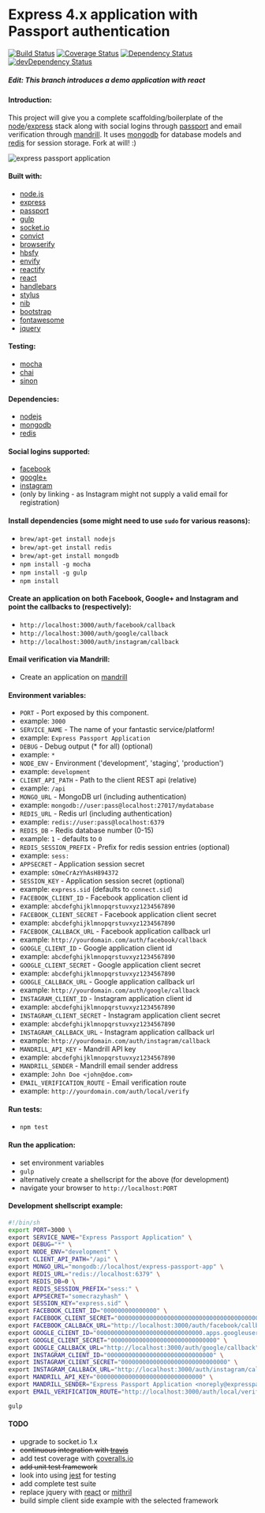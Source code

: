 Express 4.x application with Passport authentication
====================================================

[![Build Status](https://travis-ci.org/eiriklv/express-passport-app.svg?branch=master)](https://travis-ci.org/eiriklv/express-passport-app)
[![Coverage Status](https://coveralls.io/repos/eiriklv/express-passport-app/badge.png)](https://coveralls.io/r/eiriklv/express-passport-app)
[![Dependency Status](https://david-dm.org/eiriklv/express-passport-app.svg)](https://david-dm.org/eiriklv/express-passport-app)
[![devDependency Status](https://david-dm.org/eiriklv/express-passport-app/dev-status.svg)](https://david-dm.org/eiriklv/express-passport-app#info=devDependencies)

##### Edit: This branch introduces a demo application with react

#### Introduction:
This project will give you a complete scaffolding/boilerplate of the [node](http://www.nodejs.org/)/[express](http://www.expressjs.com/) stack along with social logins through [passport]() and email verification through [mandrill](http://www.mandrill.com). It uses [mongodb](http://www.mongodb.org/) for database models and [redis](http://www.redis.io/) for session storage. Fork at will! :)

![express passport application](http://s29.postimg.org/6zbwl1fnb/preview.png "Express Passport Application")

#### Built with:
* [node.js](http://www.nodejs.org/)
* [express](http://www.expressjs.com/)
* [passport](http://www.passportjs.org/)
* [gulp](http://www.gulpjs.com/)
* [socket.io](http://www.socket.io/)
* [convict](http://github.com/mozilla/node-convict/)
* [browserify](http://www.browserify.org/)
 * [hbsfy](http://github.com/epeli/node-hbsfy/)
 * [envify](http://github.com/hughsk/envify/)
 * [reactify](https://github.com/andreypopp/reactify)
* [react](http://facebook.github.io/react/)
* [handlebars](http://handlebarsjs.com/)
* [stylus](http://learnboost.github.io/stylus/)
 * [nib](http://visionmedia.github.io/nib/)
* [bootstrap](http://getbootstrap.com/)
* [fontawesome](http://fortawesome.github.io/Font-Awesome/)
* [jquery](http://www.jquery.com/)

#### Testing:
* [mocha](http://visionmedia.github.io/mocha/)
* [chai](http://chaijs.com/)
* [sinon](http://sinonjs.org/)

#### Dependencies:
* [nodejs](http://www.nodejs.org/)
* [mongodb](http://www.mongodb.org/)
* [redis](http://redis.io/)

#### Social logins supported:
* [facebook](http://developers.facebook.com/)
* [google+](http://developers.google.com/+/)
* [instagram](http://instagram.com/developer/)
 * (only by linking - as Instagram might not supply a valid email for registration)

#### Install dependencies (some might need to use `sudo` for various reasons):
* `brew/apt-get install nodejs`
* `brew/apt-get install redis`
* `brew/apt-get install mongodb`
* `npm install -g mocha`
* `npm install -g gulp`
* `npm install`

#### Create an application on both Facebook, Google+ and Instagram and point the callbacks to (respectively):
* `http://localhost:3000/auth/facebook/callback`
* `http://localhost:3000/auth/google/callback`
* `http://localhost:3000/auth/instagram/callback`

#### Email verification via Mandrill:
* Create an application on [mandrill](http://mandrill.com/)

#### Environment variables:
* `PORT` - Port exposed by this component.
 * example: `3000`
* `SERVICE_NAME` - The name of your fantastic service/platform!
 * example: `Express Passport Application`
* `DEBUG` - Debug output (* for all) (optional)
 * example: `*`
* `NODE_ENV` - Environment ('development', 'staging', 'production')
 * example: `development`
* `CLIENT_API_PATH` - Path to the client REST api (relative)
 * example: `/api`
* `MONGO_URL` - MongoDB url (including authentication)
 * example: `mongodb://user:pass@localhost:27017/mydatabase`
* `REDIS_URL` - Redis url (including authentication)
 * example: `redis://user:pass@localhost:6379`
* `REDIS_DB` - Redis database number (0-15)
 * example: `1` - defaults to `0`
* `REDIS_SESSION_PREFIX` - Prefix for redis session entries (optional)
 * example: `sess:`
* `APPSECRET` - Application session secret
 * example: `sOmeCrAzYhAsH894372`
* `SESSION_KEY` - Application session secret (optional)
 * example: `express.sid` (defaults to `connect.sid`)
* `FACEBOOK_CLIENT_ID` - Facebook application client id
 * example: `abcdefghijklmnopqrstuvxyz1234567890`
* `FACEBOOK_CLIENT_SECRET` - Facebook application client secret
 * example: `abcdefghijklmnopqrstuvxyz1234567890`
* `FACEBOOK_CALLBACK_URL` - Facebook application callback url
 * example: `http://yourdomain.com/auth/facebook/callback`
* `GOOGLE_CLIENT_ID` - Google application client id
 * example: `abcdefghijklmnopqrstuvxyz1234567890`
* `GOOGLE_CLIENT_SECRET` - Google application client secret
 * example: `abcdefghijklmnopqrstuvxyz1234567890`
* `GOOGLE_CALLBACK_URL` - Google application callback url
 * example: `http://yourdomain.com/auth/google/callback`
* `INSTAGRAM_CLIENT_ID` - Instagram application client id
 * example: `abcdefghijklmnopqrstuvxyz1234567890`
* `INSTAGRAM_CLIENT_SECRET` - Instagram application client secret
 * example: `abcdefghijklmnopqrstuvxyz1234567890`
* `INSTAGRAM_CALLBACK_URL` - Instagram application callback url
 * example: `http://yourdomain.com/auth/instagram/callback`
* `MANDRILL_API_KEY` - Mandrill API key
 * example: `abcdefghijklmnopqrstuvxyz1234567890`
* `MANDRILL_SENDER` - Mandrill email sender address
 * example: `John Doe <john@doe.com>`
* `EMAIL_VERIFICATION_ROUTE` - Email verification route
 * example: `http://yourdomain.com/auth/local/verify`

#### Run tests:
* `npm test`

#### Run the application:
* set environment variables
* `gulp`
* alternatively create a shellscript for the above (for development)
* navigate your browser to `http://localhost:PORT`

#### Development shellscript example:
```sh
#!/bin/sh
export PORT=3000 \
export SERVICE_NAME="Express Passport Application" \
export DEBUG="*" \
export NODE_ENV="development" \
export CLIENT_API_PATH="/api" \
export MONGO_URL="mongodb://localhost/express-passport-app" \
export REDIS_URL="redis://localhost:6379" \
export REDIS_DB=0 \
export REDIS_SESSION_PREFIX="sess:" \
export APPSECRET="somecrazyhash" \
export SESSION_KEY="express.sid" \
export FACEBOOK_CLIENT_ID="000000000000000" \
export FACEBOOK_CLIENT_SECRET="000000000000000000000000000000000000000000000" \
export FACEBOOK_CALLBACK_URL="http://localhost:3000/auth/facebook/callback" \
export GOOGLE_CLIENT_ID="000000000000000000000000000000.apps.googleusercontent.com" \
export GOOGLE_CLIENT_SECRET="000000000000000000000000000000" \
export GOOGLE_CALLBACK_URL="http://localhost:3000/auth/google/callback" \
export INSTAGRAM_CLIENT_ID="000000000000000000000000000000" \
export INSTAGRAM_CLIENT_SECRET="000000000000000000000000000000" \
export INSTAGRAM_CALLBACK_URL="http://localhost:3000/auth/instagram/callback" \
export MANDRILL_API_KEY="000000000000000000000000000000" \
export MANDRILL_SENDER="Express Passport Application <noreply@expresspassportapp.com>" \
export EMAIL_VERIFICATION_ROUTE="http://localhost:3000/auth/local/verify" \

gulp
```

#### TODO
* upgrade to socket.io 1.x
* ~~continuous integration with [travis](http://www.travis-ci.org/)~~
* add test coverage with [coveralls.io](http://www.coveralls.io/)
* ~~add unit test framework~~
* look into using [jest](http://facebook.github.io/jest/) for testing
* add complete test suite
* replace jquery with [react](http://facebook.github.io/react/) or [mithril](http://lhorie.github.io/mithril/)
* build simple client side example with the selected framework